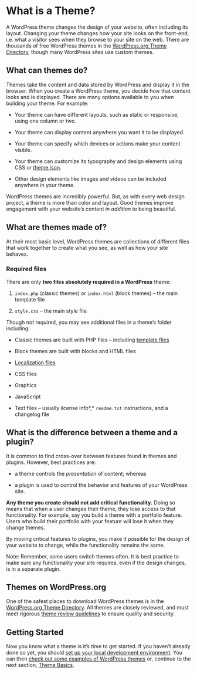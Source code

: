 # What is a Theme?

A WordPress theme changes the design of your website, often including its layout. Changing your theme changes how your site looks on the front-end, i.e. what a visitor sees when they browse to your site on the web. There are thousands of free WordPress themes in the [WordPress.org Theme Directory](https://wordpress.org/themes/), though many WordPress sites use custom themes.

## What can themes do?

Themes take the content and data stored by WordPress and display it in the browser. When you create a WordPress theme, you decide how that content looks and is displayed. There are many options available to you when building your theme. For example:

*   Your theme can have different layouts, such as static or responsive, using one column or two.

*   Your theme can display content anywhere you want it to be displayed.

*   Your theme can specify which devices or actions make your content visible.

*   Your theme can customize its typography and design elements using CSS or [theme.json](https://developer.wordpress.org/themes/advanced-topics/theme-json/).

*   Other design elements like images and videos can be included anywhere in your theme.

WordPress themes are incredibly powerful. But, as with every web design project, a theme is more than color and layout. Good themes improve engagement with your website’s content *in addition* to being beautiful.

## What are themes made of?

At their most basic level, WordPress themes are collections of different files that work together to create what you see, as well as how your site behaves.

### Required files

There are only **two files absolutely required in a WordPress** theme:

1.  `index.php` (classic themes) or `index.html` (block themes) – the main template file

3.  `style.css` – the main style file

Though not required, you may see additional files in a theme’s folder including:

*   Classic themes are built with PHP files – including [template files](https://developer.wordpress.org/themes/basics/template-files/ "Template Files Page")

*   Block themes are built with blocks and HTML files

*   [Localization files](https://developer.wordpress.org/theme/functionality/localization/ "Link to the localization section of the theme developer handbook")

*   CSS files

*   Graphics

*   JavaScript

*   Text files – usually license info*,* `readme.txt` instructions, and a changelog file

## What is the difference between a theme and a plugin?

It is common to find cross-over between features found in themes and plugins. However, best practices are:

*   a theme controls the *presentation* of content; whereas

*   a plugin is used to control the behavior and features of your WordPress site.

**Any theme you create should not add critical functionality.** Doing so means that when a user changes their theme, they lose access to that functionality. For example, say you build a theme with a portfolio feature. Users who build their portfolio with your feature will lose it when they change themes.

By moving critical features to plugins, you make it possible for the design of your website to change, while the functionality remains the same.

Note: Remember, some users switch themes often. It is best practice to make sure any functionality your site requires, even if the design changes, is in a separate plugin.

## Themes on WordPress.org

One of the safest places to download WordPress themes is in the [WordPress.org Theme Directory](https://wordpress.org/themes/ "WordPress Theme Directory"). All themes are closely reviewed, and must meet rigorous [theme review guidelines](https://developer.wordpress.org/theme/release/theme-review-guidelines/ "WordPress Theme Review Guidelines") to ensure quality and security.

## Getting Started

Now you know what a theme is it’s time to get started. If you haven’t already done so yet, you should [set up your local development environment](https://developer.wordpress.org/themes/getting-started/setting-up-a-development-environment/). You can then [check out some examples of WordPress themes](https://developer.wordpress.org/themes/getting-started/theme-development-examples/) or, continue to the next section, [Theme Basics](https://developer.wordpress.org/themes/basics/).